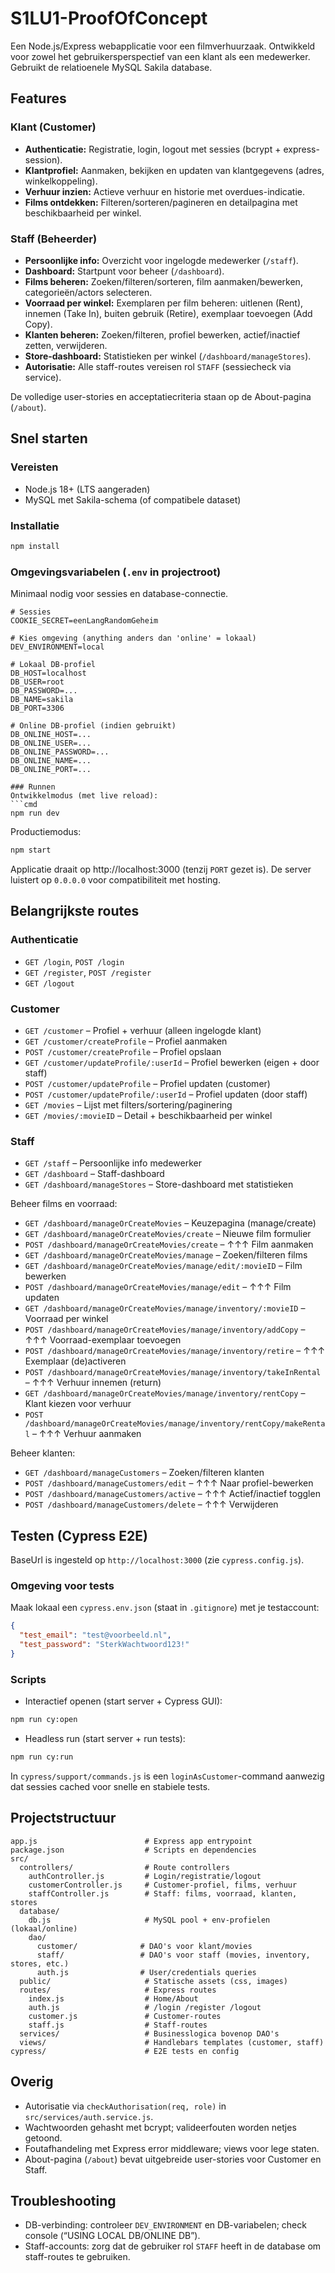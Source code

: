# S1LU1-ProofOfConcept

Een Node.js/Express webapplicatie voor een filmverhuurzaak. Ontwikkeld voor zowel het gebruikersperspectief van een klant als een medewerker. Gebruikt de relatioenele MySQL Sakila database.

## Features

### Klant (Customer)
- **Authenticatie:** Registratie, login, logout met sessies (bcrypt + express-session).
- **Klantprofiel:** Aanmaken, bekijken en updaten van klantgegevens (adres, winkelkoppeling).
- **Verhuur inzien:** Actieve verhuur en historie met overdues-indicatie.
- **Films ontdekken:** Filteren/sorteren/pagineren en detailpagina met beschikbaarheid per winkel.

### Staff (Beheerder)
- **Persoonlijke info:** Overzicht voor ingelogde medewerker (`/staff`).
- **Dashboard:** Startpunt voor beheer (`/dashboard`).
- **Films beheren:** Zoeken/filteren/sorteren, film aanmaken/bewerken, categorieën/actors selecteren.
- **Voorraad per winkel:** Exemplaren per film beheren: uitlenen (Rent), innemen (Take In), buiten gebruik (Retire), exemplaar toevoegen (Add Copy).
- **Klanten beheren:** Zoeken/filteren, profiel bewerken, actief/inactief zetten, verwijderen.
- **Store-dashboard:** Statistieken per winkel (`/dashboard/manageStores`).
- **Autorisatie:** Alle staff-routes vereisen rol `STAFF` (sessiecheck via service).

De volledige user-stories en acceptatiecriteria staan op de About-pagina (`/about`).

## Snel starten

### Vereisten
- Node.js 18+ (LTS aangeraden)
- MySQL met Sakila-schema (of compatibele dataset)

### Installatie
```cmd
npm install
```

### Omgevingsvariabelen (`.env` in projectroot)
Minimaal nodig voor sessies en database-connectie.

```env
# Sessies
COOKIE_SECRET=eenLangRandomGeheim

# Kies omgeving (anything anders dan 'online' = lokaal)
DEV_ENVIRONMENT=local

# Lokaal DB-profiel
DB_HOST=localhost
DB_USER=root
DB_PASSWORD=...
DB_NAME=sakila
DB_PORT=3306

# Online DB-profiel (indien gebruikt)
DB_ONLINE_HOST=...
DB_ONLINE_USER=...
DB_ONLINE_PASSWORD=...
DB_ONLINE_NAME=...
DB_ONLINE_PORT=...

### Runnen
Ontwikkelmodus (met live reload):
```cmd
npm run dev
```

Productiemodus:
```cmd
npm start
```

Applicatie draait op http://localhost:3000 (tenzij `PORT` gezet is). De server luistert op `0.0.0.0` voor compatibiliteit met hosting.

## Belangrijkste routes

### Authenticatie
- `GET /login`, `POST /login`
- `GET /register`, `POST /register`
- `GET /logout`

### Customer
- `GET /customer` – Profiel + verhuur (alleen ingelogde klant)
- `GET /customer/createProfile` – Profiel aanmaken
- `POST /customer/createProfile` – Profiel opslaan
- `GET /customer/updateProfile/:userId` – Profiel bewerken (eigen + door staff)
- `POST /customer/updateProfile` – Profiel updaten (customer)
- `POST /customer/updateProfile/:userId` – Profiel updaten (door staff)
- `GET /movies` – Lijst met filters/sortering/paginering
- `GET /movies/:movieID` – Detail + beschikbaarheid per winkel

### Staff
- `GET /staff` – Persoonlijke info medewerker
- `GET /dashboard` – Staff-dashboard
- `GET /dashboard/manageStores` – Store-dashboard met statistieken

Beheer films en voorraad:
- `GET /dashboard/manageOrCreateMovies` – Keuzepagina (manage/create)
- `GET /dashboard/manageOrCreateMovies/create` – Nieuwe film formulier
- `POST /dashboard/manageOrCreateMovies/create` – ↑↑↑ Film aanmaken
- `GET /dashboard/manageOrCreateMovies/manage` – Zoeken/filteren films
- `GET /dashboard/manageOrCreateMovies/manage/edit/:movieID` – Film bewerken
- `POST /dashboard/manageOrCreateMovies/manage/edit` – ↑↑↑ Film updaten
- `GET /dashboard/manageOrCreateMovies/manage/inventory/:movieID` – Voorraad per winkel
- `POST /dashboard/manageOrCreateMovies/manage/inventory/addCopy` – ↑↑↑ Voorraad-exemplaar toevoegen
- `POST /dashboard/manageOrCreateMovies/manage/inventory/retire` – ↑↑↑ Exemplaar (de)activeren
- `POST /dashboard/manageOrCreateMovies/manage/inventory/takeInRental` – ↑↑↑ Verhuur innemen (return)
- `GET /dashboard/manageOrCreateMovies/manage/inventory/rentCopy` – Klant kiezen voor verhuur
- `POST /dashboard/manageOrCreateMovies/manage/inventory/rentCopy/makeRental` – ↑↑↑ Verhuur aanmaken

Beheer klanten:
- `GET /dashboard/manageCustomers` – Zoeken/filteren klanten
- `POST /dashboard/manageCustomers/edit` – ↑↑↑ Naar profiel-bewerken
- `POST /dashboard/manageCustomers/active` – ↑↑↑ Actief/inactief togglen
- `POST /dashboard/manageCustomers/delete` – ↑↑↑ Verwijderen

## Testen (Cypress E2E)

BaseUrl is ingesteld op `http://localhost:3000` (zie `cypress.config.js`).

### Omgeving voor tests
Maak lokaal een `cypress.env.json` (staat in `.gitignore`) met je testaccount:

```json
{
  "test_email": "test@voorbeeld.nl",
  "test_password": "SterkWachtwoord123!"
}
```

### Scripts
- Interactief openen (start server + Cypress GUI):
```cmd
npm run cy:open
```
- Headless run (start server + run tests):
```cmd
npm run cy:run
```

In `cypress/support/commands.js` is een `loginAsCustomer`-command aanwezig dat sessies cached voor snelle en stabiele tests.

## Projectstructuur

```
app.js                        # Express app entrypoint
package.json                  # Scripts en dependencies
src/
  controllers/                # Route controllers
    authController.js         # Login/registratie/logout
    customerController.js     # Customer-profiel, films, verhuur
    staffController.js        # Staff: films, voorraad, klanten, stores
  database/
    db.js                     # MySQL pool + env-profielen (lokaal/online)
    dao/
      customer/              # DAO's voor klant/movies
      staff/                 # DAO's voor staff (movies, inventory, stores, etc.)
      auth.js                # User/credentials queries
  public/                     # Statische assets (css, images)
  routes/                     # Express routes
    index.js                  # Home/About
    auth.js                   # /login /register /logout
    customer.js               # Customer-routes
    staff.js                  # Staff-routes
  services/                   # Businesslogica bovenop DAO's
  views/                      # Handlebars templates (customer, staff)
cypress/                      # E2E tests en config
```

## Overig
- Autorisatie via `checkAuthorisation(req, role)` in `src/services/auth.service.js`.
- Wachtwoorden gehasht met bcrypt; valideerfouten worden netjes getoond.
- Foutafhandeling met Express error middleware; views voor lege staten.
- About-pagina (`/about`) bevat uitgebreide user-stories voor Customer en Staff.

## Troubleshooting
- DB-verbinding: controleer `DEV_ENVIRONMENT` en DB-variabelen; check console (“USING LOCAL DB/ONLINE DB”).
- Staff-accounts: zorg dat de gebruiker rol `STAFF` heeft in de database om staff-routes te gebruiken.
